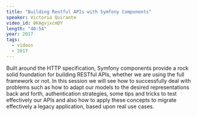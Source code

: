 ```yaml
---
title: "Building Restful APIs with Symfony Components"
speaker: Victoria Quirante
video_id: 8KAgvjxcmDY
length: "40:54"
year: 2017
tags:
  - videos
  - 2017
---
```


Built around the HTTP specification, Symfony components provide a rock solid foundation for building RESTful APIs, whether we are using the full framework or not. In this session we will see how to successfully deal with problems such as how to adapt our models to the desired representations back and forth, authentication strategies, some tips and tricks to test effectively our APIs and also how to apply these concepts to migrate effectively a legacy application, based upon real use cases.
